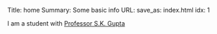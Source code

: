 Title: home
Summary: Some basic info
URL: 
save_as: index.html
idx: 1

I am a student with [Professor S.K. Gupta](http://terpconnect.umd.edu/~skgupta)
